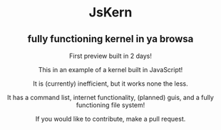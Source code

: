 <div align=center>

# JsKern
## fully functioning kernel in ya browsa

First preview built in 2 days!

This in an example of a kernel built in JavaScript! 

It is (currently) inefficient, but it works none the less.

It has a command list, internet functionality, (planned) guis, and a fully functioning file system!

If you would like to contribute, make a pull request.